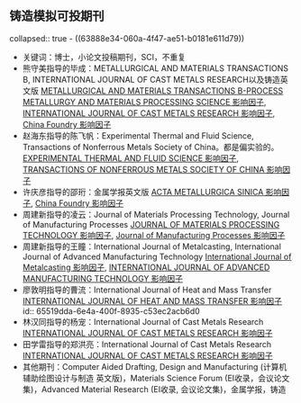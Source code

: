 ## 铸造模拟可投期刊
collapsed:: true
	- ((63888e34-060a-4f47-ae51-b0181e611d79))
- 关键词：博士，小论文投稿期刊，SCI，不重复
- 熊守美指导的毕成：METALLURGICAL AND MATERIALS TRANSACTIONS B, INTERNATIONAL JOURNAL OF CAST METALS RESEARCH以及铸造英文版 [METALLURGICAL AND MATERIALS TRANSACTIONS B-PROCESS METALLURGY AND MATERIALS PROCESSING SCIENCE 影响因子](http://www.letpub.com.cn/index.php?journalid=5839&page=journalapp&view=detail), [INTERNATIONAL JOURNAL OF CAST METALS RESEARCH 影响因子](http://www.letpub.com.cn/index.php?journalid=3682&page=journalapp&view=detail), [China Foundry 影响因子](http://www.letpub.com.cn/index.php?journalid=1697&page=journalapp&view=detail)
- 赵海东指导的陈飞帆：Experimental Thermal and Fluid Science, Transactions of Nonferrous Metals Society of China。都是偏实验的。 [EXPERIMENTAL THERMAL AND FLUID SCIENCE 影响因子](https://www.letpub.com.cn/index.php?journalid=2777&page=journalapp&view=detail), [TRANSACTIONS OF NONFERROUS METALS SOCIETY OF CHINA 影响因子](https://www.letpub.com.cn/index.php?journalid=7862&page=journalapp&view=detail)
- 许庆彦指导的邵珩：金属学报英文版 [ACTA METALLURGICA SINICA 影响因子](https://www.letpub.com.cn/index.php?journalid=125&page=journalapp&view=detail), [China Foundry 影响因子](http://www.letpub.com.cn/index.php?journalid=1697&page=journalapp&view=detail)
- 周建新指导的凌云：Journal of Materials Processing Technology, Journal of Manufacturing Processes [JOURNAL OF MATERIALS PROCESSING TECHNOLOGY 影响因子](https://www.letpub.com.cn/index.php?journalid=4771&page=journalapp&view=detail), [Journal of Manufacturing Processes 影响因子](https://www.letpub.com.cn/index.php?journalid=10057&page=journalapp&view=detail)
- 周建新指导的王瞳：International Journal of Metalcasting, International Journal of Advanced Manufacturing Technology [International Journal of Metalcasting 影响因子](https://www.letpub.com.cn/index.php?journalid=3802&page=journalapp&view=detail), [INTERNATIONAL JOURNAL OF ADVANCED MANUFACTURING TECHNOLOGY 影响因子](http://www.letpub.com.cn/index.php?journalid=3652&page=journalapp&view=detail)
- 廖敦明指导的曹流：International Journal of Heat and Mass Transfer [INTERNATIONAL JOURNAL OF HEAT AND MASS TRANSFER 影响因子](http://www.letpub.com.cn/index.php?journalid=3763&page=journalapp&view=detail)
  id:: 65519dda-6e4a-400f-8935-c53ec2acb6d0
- 林汉同指导的杨宠：International Journal of Cast Metals Research [INTERNATIONAL JOURNAL OF CAST METALS RESEARCH 影响因子](http://www.letpub.com.cn/index.php?journalid=3682&page=journalapp&view=detail)
- 田学雷指导的郑洪亮：International Journal of Cast Metals Research [INTERNATIONAL JOURNAL OF CAST METALS RESEARCH 影响因子](http://www.letpub.com.cn/index.php?journalid=3682&page=journalapp&view=detail)
- 其他期刊：Computer Aided Drafting, Design and Manufacturing (计算机辅助绘图设计与制造 英文版)，Materials Science Forum (EI收录，会议论文集)，Advanced Material Research (EI收录, 会议论文集)，金属学报，铸造